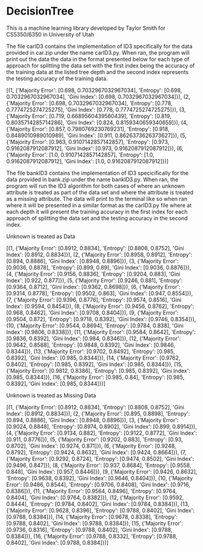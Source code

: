 # DecisionTree

This is a machine learning library developed by Taylor Smith for
CS5350/6350 in University of Utah

The file carID3 contains the implementation of ID3 specifically for the data provided in car.zip under the name carID3.py. When ran, the program will print out the data the data in the format presented below for each type of approach for splitting the data set with the first index being the accuracy of the training data at the listed tree depth and the second index represents the testing accuracy of the training data. 

[(1, {'Majority Error': [0.698, 0.7032967032967034], 'Entropy': [0.698, 0.7032967032967034], 'Gini Index': [0.698, 0.7032967032967034]}), (2, {'Majority Error': [0.698, 0.7032967032967034], 'Entropy': [0.778, 0.7774725274725275], 'Gini Index': [0.778, 0.7774725274725275]}), (3, {'Majority Error': [0.719, 0.6689560439560439], 'Entropy': [0.819, 0.8035714285714286], 'Gini Index': [0.824, 0.8159340659340659]}), (4, {'Majority Error': [0.857, 0.7980769230769231], 'Entropy': [0.918, 0.8489010989010989], 'Gini Index': [0.911, 0.8626373626373627]}), (5, {'Majority Error': [0.963, 0.9107142857142857], 'Entropy': [0.973, 0.9162087912087912], 'Gini Index': [0.973, 0.9162087912087912]}), (6, {'Majority Error': [1.0, 0.9107142857142857], 'Entropy': [1.0, 0.9162087912087912], 'Gini Index': [1.0, 0.9162087912087912]})]

The file bankID3 contains the implementation of ID3 specicifically for the data provided in bank.zip under the name bankID3.py. When ran, the program will run the ID3 algorithm for both cases of where an unknown attribute is treated as part of the data set and where the attribute is treated as a missing attribute. The data will print to the terminal like so when ran where it will be presented in a similar format as the carID3.py file where at each depth it will present the training accuracy in the first index for each approach of splitting the data set and the testing accuracy in the second index. 

Unknown is treated as Data

[(1, {'Majority Error': [0.8912, 0.8834], 'Entropy': [0.8808, 0.8752], 'Gini Index': [0.8912, 0.8834]}), (2, {'Majority Error': [0.8958, 0.8912], 'Entropy': [0.894, 0.8886], 'Gini Index': [0.8948, 0.8896]}), (3, {'Majority Error': [0.9036, 0.8878], 'Entropy': [0.899, 0.89], 'Gini Index': [0.9036, 0.8876]}), (4, {'Majority Error': [0.9156, 0.8836], 'Entropy': [0.9204, 0.883], 'Gini Index': [0.922, 0.877]}), (5, {'Majority Error': [0.9246, 0.881], 'Entropy': [0.9364, 0.8712], 'Gini Index': [0.9362, 0.8698]}), (6, {'Majority Error': [0.9314, 0.8778], 'Entropy': [0.9502, 0.863], 'Gini Index': [0.947, 0.8554]}), (7, {'Majority Error': [0.9396, 0.8776], 'Entropy': [0.9574, 0.8516], 'Gini Index': [0.9594, 0.8454]}), (8, {'Majority Error': [0.9456, 0.8762], 'Entropy': [0.968, 0.8462], 'Gini Index': [0.9708, 0.8404]}), (9, {'Majority Error': [0.9504, 0.872], 'Entropy': [0.9718, 0.8392], 'Gini Index': [0.9746, 0.8354]}), (10, {'Majority Error': [0.9544, 0.8694], 'Entropy': [0.9784, 0.838], 'Gini Index': [0.9806, 0.8338]}), (11, {'Majority Error': [0.9584, 0.8642], 'Entropy': [0.9836, 0.8392], 'Gini Index': [0.984, 0.8346]}), (12, {'Majority Error': [0.9642, 0.8588], 'Entropy': [0.9848, 0.8392], 'Gini Index': [0.9846, 0.8344]}), (13, {'Majority Error': [0.9702, 0.8492], 'Entropy': [0.985, 0.8392], 'Gini Index': [0.985, 0.8344]}), (14, {'Majority Error': [0.9762, 0.8402], 'Entropy': [0.985, 0.8392], 'Gini Index': [0.985, 0.8344]}), (15, {'Majority Error': [0.9812, 0.8386], 'Entropy': [0.985, 0.8392], 'Gini Index': [0.985, 0.8344]}), (16, {'Majority Error': [0.985, 0.84], 'Entropy': [0.985, 0.8392], 'Gini Index': [0.985, 0.8344]})]

Unknown is treated as Missing Data

[(1, {'Majority Error': [0.8912, 0.8834], 'Entropy': [0.8808, 0.8752], 'Gini Index': [0.8912, 0.8834]}), (2, {'Majority Error': [0.895, 0.8898], 'Entropy': [0.894, 0.8886], 'Gini Index': [0.8948, 0.8896]}), (3, {'Majority Error': [0.9024, 0.8848], 'Entropy': [0.8974, 0.8902], 'Gini Index': [0.899, 0.8914]}), (4, {'Majority Error': [0.9134, 0.882], 'Entropy': [0.9122, 0.8772], 'Gini Index': [0.911, 0.8776]}), (5, {'Majority Error': [0.9202, 0.883], 'Entropy': [0.93, 0.8702], 'Gini Index': [0.9274, 0.871]}), (6, {'Majority Error': [0.9248, 0.8792], 'Entropy': [0.9424, 0.8632], 'Gini Index': [0.9424, 0.8664]}), (7, {'Majority Error': [0.9292, 0.8724], 'Entropy': [0.9474, 0.8502], 'Gini Index': [0.9496, 0.847]}), (8, {'Majority Error': [0.937, 0.8684], 'Entropy': [0.9558, 0.848], 'Gini Index': [0.957, 0.8446]}), (9, {'Majority Error': [0.9426, 0.8632], 'Entropy': [0.9638, 0.8392], 'Gini Index': [0.9646, 0.8404]}), (10, {'Majority Error': [0.9486, 0.8544], 'Entropy': [0.9706, 0.8408], 'Gini Index': [0.9716, 0.8386]}), (11, {'Majority Error': [0.9564, 0.8496], 'Entropy': [0.9764, 0.8404], 'Gini Index': [0.9764, 0.8382]}), (12, {'Majority Error': [0.9592, 0.8444], 'Entropy': [0.9784, 0.8402], 'Gini Index': [0.9784, 0.8384]}), (13, {'Majority Error': [0.9628, 0.8396], 'Entropy': [0.9788, 0.8402], 'Gini Index': [0.9788, 0.8384]}), (14, {'Majority Error': [0.9678, 0.8338], 'Entropy': [0.9788, 0.8402], 'Gini Index': [0.9788, 0.8384]}), (15, {'Majority Error': [0.9736, 0.8316], 'Entropy': [0.9788, 0.8402], 'Gini Index': [0.9788, 0.8384]}), (16, {'Majority Error': [0.9788, 0.8332], 'Entropy': [0.9788, 0.8402], 'Gini Index': [0.9788, 0.8384]})]
